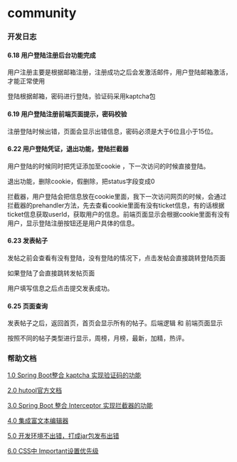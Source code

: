 # community

### 开发日志

#### 6.18 用户登陆注册后台功能完成

用户注册主要是根据邮箱注册，注册成功之后会发激活邮件，用户登陆邮箱激活，才能正常使用

登陆根据邮箱，密码进行登陆，验证码采用kaptcha包

#### 6.19 用户登陆注册前端页面提示，密码校验

注册登陆时候出错，页面会显示出错信息，密码必须是大于6位且小于15位。

#### 6.22 用户登陆凭证，退出功能，登陆拦截器

用户登陆的时候同时把凭证添加至cookie ，下一次访问的时候直接登陆。

退出功能，删除cookie，假删除，把status字段变成0

拦截器，用户登陆会把信息放在cookie里面，我下一次访问网页的时候，会通过拦截器的prehandler方法，先去查看cookie里面有没有ticket信息，有的话根据ticket信息获取userId，获取用户的信息。前端页面显示会根据cookie里面有没有用户，显示登陆注册按钮还是用户具体的信息。

#### 6.23 发表帖子

发帖之前会查看有没有登陆，没有登陆的情况下，点击发帖会直接跳转登陆页面

如果登陆了会直接跳转发帖页面

用户填写信息之后点击提交发表成功。

#### 6.25 页面查询 

发表帖子之后，返回首页，首页会显示所有的帖子。后端逻辑 和 前端页面显示

按照不同的帖子类型进行显示，周榜，月榜，最新，加精，热评。

### 帮助文档

[1.0 Spring Boot整合 kaptcha 实现验证码的功能 ](https://blog.csdn.net/weixin_34221276/article/details/89657736)

[2.0 hutool官方文档](https://www.hutool.cn/docs/#/)

[3.0 Spring Boot 整合 Interceptor 实现拦截器的功能](https://blog.csdn.net/u012326462/article/details/80509718)

[4.0 集成富文本编辑器](https://www.layui.com/doc/modules/layedit.html)

[5.0 开发环境不出错，打成jar包发布出错](https://www.cnblogs.com/ming-blogs/archive/2019/01/18/10288579.html)

[6.0 CSS中 Important设置优先级](http://www.w3chtml.com/css3/rules/!important.html)
